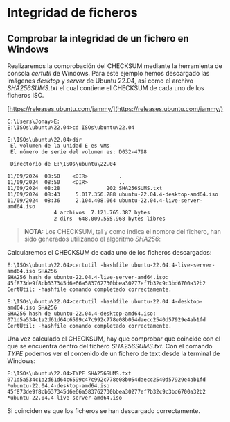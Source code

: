 
# Integridad de ficheros

## Comprobar la integridad de un fichero en Windows

Realizaremos la comprobación del CHECKSUM mediante la herramienta de consola _certutil_ de Windows. Para este ejemplo hemos descargado las imágenes _desktop_ y _server_ de Ubuntu 22.04, así como el archivo _SHA256SUMS.txt_ el cual contiene el CHECKSUM de cada uno de los ficheros ISO.

[https://releases.ubuntu.com/jammy/](https://releases.ubuntu.com/jammy/)

```
C:\Users\Jonay>E:
E:\ISOs\ubuntu\22.04>cd ISOs\ubuntu\22.04

E:\ISOs\ubuntu\22.04>dir
 El volumen de la unidad E es VMs
 El número de serie del volumen es: D032-4798

 Directorio de E:\ISOs\ubuntu\22.04

11/09/2024  08:50    <DIR>          .
11/09/2024  08:50    <DIR>          ..
11/09/2024  08:28               202 SHA256SUMS.txt
11/09/2024  08:43     5.017.356.288 ubuntu-22.04.4-desktop-amd64.iso
11/09/2024  08:36     2.104.408.064 ubuntu-22.04.4-live-server-amd64.iso
               4 archivos  7.121.765.387 bytes
               2 dirs  648.009.555.968 bytes libres
```

> __NOTA:__ Los CHECKSUM, tal y como indica el nombre del fichero, han sido generados utilizando el algoritmo _SHA256_:

Calcularemos el CHECKSUM de cada uno de los ficheros descargados:

```
E:\ISOs\ubuntu\22.04>certutil -hashfile ubuntu-22.04.4-live-server-amd64.iso SHA256
SHA256 hash de ubuntu-22.04.4-live-server-amd64.iso:
45f873de9f8cb637345d6e66a583762730bbea30277ef7b32c9c3bd6700a32b2
CertUtil: -hashfile comando completado correctamente.

E:\ISOs\ubuntu\22.04>certutil -hashfile ubuntu-22.04.4-desktop-amd64.iso SHA256
SHA256 hash de ubuntu-22.04.4-desktop-amd64.iso:
071d5a534c1a2d61d64c6599c47c992c778e08b054daecc2540d57929e4ab1fd
CertUtil: -hashfile comando completado correctamente.
```

Una vez calculado el CHECKSUM, hay que comprobar que coincide con el que se encuentra dentro del fichero _SHA256SUMS.txt_. Con el comando _TYPE_ podemos ver el contenido de un fichero de text desde la terminal de Windows:

```
E:\ISOs\ubuntu\22.04>TYPE SHA256SUMS.txt
071d5a534c1a2d61d64c6599c47c992c778e08b054daecc2540d57929e4ab1fd *ubuntu-22.04.4-desktop-amd64.iso
45f873de9f8cb637345d6e66a583762730bbea30277ef7b32c9c3bd6700a32b2 *ubuntu-22.04.4-live-server-amd64.iso
```

Si coinciden es que los ficheros se han descargado correctamente.
